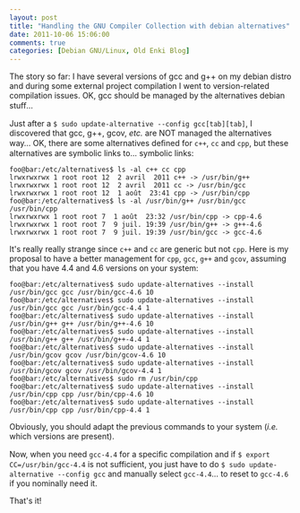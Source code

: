 ```yaml
---
layout: post
title: "Handling the GNU Compiler Collection with debian alternatives"
date: 2011-10-06 15:06:00
comments: true
categories: [Debian GNU/Linux, Old Enki Blog]
---
```

The story so far: I have several versions of gcc and g++ on my debian distro and during some external project compilation I went to version-related compilation issues. OK, gcc should be managed by the alternatives debian stuﬀ…

Just after a `$ sudo update-alternative --config gcc[tab][tab]`, I discovered that gcc, g++, gcov, *etc.* are NOT managed the alternatives way… OK, there are some alternatives deﬁned for `c++`, `cc` and `cpp`, but these alternatives are symbolic links to… symbolic links:

    foo@bar:/etc/alternatives$ ls -al c++ cc cpp
    lrwxrwxrwx 1 root root 12  2 avril  2011 c++ -> /usr/bin/g++
    lrwxrwxrwx 1 root root 12  2 avril  2011 cc -> /usr/bin/gcc
    lrwxrwxrwx 1 root root 12  1 août  23:41 cpp -> /usr/bin/cpp
    foo@bar:/etc/alternatives$ ls -al /usr/bin/g++ /usr/bin/gcc /usr/bin/cpp
    lrwxrwxrwx 1 root root 7  1 août  23:32 /usr/bin/cpp -> cpp-4.6
    lrwxrwxrwx 1 root root 7  9 juil. 19:39 /usr/bin/g++ -> g++-4.6
    lrwxrwxrwx 1 root root 7  9 juil. 19:39 /usr/bin/gcc -> gcc-4.6

It's really really strange since `c++` and `cc` are generic but not `cpp`. Here is my proposal to have a better management for `cpp`, `gcc`, `g++` and `gcov`, assuming that you have 4.4 and 4.6 versions on your system:

    foo@bar:/etc/alternatives$ sudo update-alternatives --install /usr/bin/gcc gcc /usr/bin/gcc-4.6 10
    foo@bar:/etc/alternatives$ sudo update-alternatives --install /usr/bin/gcc gcc /usr/bin/gcc-4.4 1
    foo@bar:/etc/alternatives$ sudo update-alternatives --install /usr/bin/g++ g++ /usr/bin/g++-4.6 10
    foo@bar:/etc/alternatives$ sudo update-alternatives --install /usr/bin/g++ g++ /usr/bin/g++-4.4 1
    foo@bar:/etc/alternatives$ sudo update-alternatives --install /usr/bin/gcov gcov /usr/bin/gcov-4.6 10
    foo@bar:/etc/alternatives$ sudo update-alternatives --install /usr/bin/gcov gcov /usr/bin/gcov-4.4 1
    foo@bar:/etc/alternatives$ sudo rm /usr/bin/cpp
    foo@bar:/etc/alternatives$ sudo update-alternatives --install /usr/bin/cpp cpp /usr/bin/cpp-4.6 10
    foo@bar:/etc/alternatives$ sudo update-alternatives --install /usr/bin/cpp cpp /usr/bin/cpp-4.4 1

Obviously, you should adapt the previous commands to your system (_i.e._ which versions are present).

Now, when you need `gcc-4.4` for a speciﬁc compilation and if `$ export CC=/usr/bin/gcc-4.4` is not sufficient, you just have to do `$ sudo update-alternative --config gcc` and manually select `gcc-4.4`… to reset to `gcc-4.6` if you nominally need it.

That's it!
